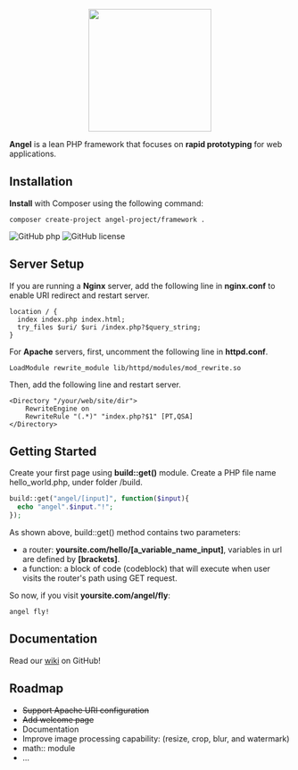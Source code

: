 <p align="center"><img width="220" src="https://xy.zuggr.com/file/angel.jpg"></p>

**Angel** is a lean PHP framework that focuses on **rapid prototyping** for web applications.

Installation
-------------
**Install** with Composer using the following command:
```
composer create-project angel-project/framework .
```
![GitHub php](https://img.shields.io/packagist/php-v/symfony/symfony.svg)
![GitHub license](https://img.shields.io/cocoapods/l/AFNetworking.svg)

Server Setup
-------------
If you are running a **Nginx** server, add the following line in **nginx.conf** to enable URI redirect and restart server.
```Nginx
location / {
  index index.php index.html;
  try_files $uri/ $uri /index.php?$query_string;
}
```
For **Apache** servers, first, uncomment the following line in **httpd.conf**.
```ApacheConf
LoadModule rewrite_module lib/httpd/modules/mod_rewrite.so
```
Then, add the following line and restart server.
```ApacheConf
<Directory "/your/web/site/dir">
	RewriteEngine on
	RewriteRule "(.*)" "index.php?$1" [PT,QSA]
</Directory>
```

Getting Started
-------------
Create your first page using **build::get()** module. Create a PHP file name hello_world.php, under folder /build.
```php
build::get("angel/[input]", function($input){
  echo "angel".$input."!";
});
```
As shown above, build::get() method contains two parameters:
* a router: **yoursite.com/hello/[a_variable_name_input]**, variables in url are defined by **[brackets]**.
* a function: a block of code (codeblock) that will execute when user visits the router's path using GET request.

So now, if you visit **yoursite.com/angel/fly**:
```
angel fly!
```

Documentation
-------------
Read our [wiki](https://github.com/angel-framework/project/wiki) on GitHub!

Roadmap
-------------
* ~~Support Apache URI configuration~~
* ~~Add welcome page~~
* Documentation
* Improve image processing capability: (resize, crop, blur, and watermark)
* math:: module
* ...
